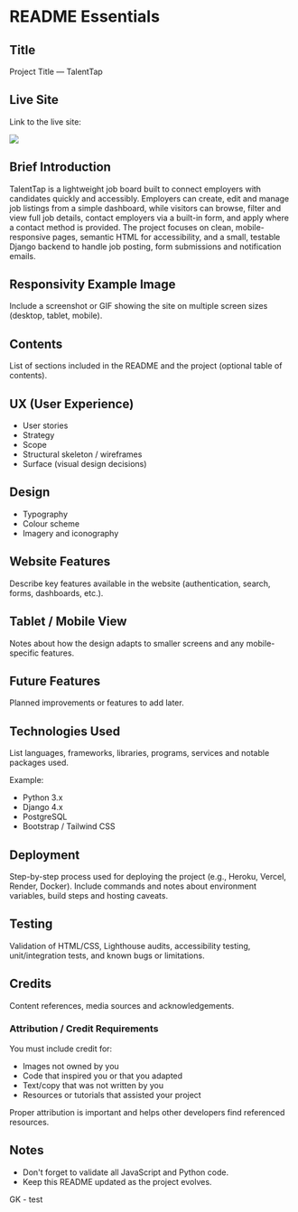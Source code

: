 # README Essentials

## Title

Project Title — TalentTap

## Live Site

Link to the live site:

![](https://github.com/kens-i/TalentTap/pull/3)

## Brief Introduction
TalentTap is a lightweight job board built to connect employers with candidates quickly and accessibly. Employers can create, edit and manage job listings from a simple dashboard, while visitors can browse, filter and view full job details, contact employers via a built-in form, and apply where a contact method is provided. The project focuses on clean, mobile-responsive pages, semantic HTML for accessibility, and a small, testable Django backend to handle job posting, form submissions and notification emails.

## Responsivity Example Image

Include a screenshot or GIF showing the site on multiple screen sizes (desktop, tablet, mobile).

## Contents

List of sections included in the README and the project (optional table of contents).

## UX (User Experience)

- User stories
- Strategy
- Scope
- Structural skeleton / wireframes
- Surface (visual design decisions)

## Design

- Typography
- Colour scheme
- Imagery and iconography

## Website Features

Describe key features available in the website (authentication, search, forms, dashboards, etc.).

## Tablet / Mobile View

Notes about how the design adapts to smaller screens and any mobile-specific features.

## Future Features

Planned improvements or features to add later.

## Technologies Used

List languages, frameworks, libraries, programs, services and notable packages used.

Example:

- Python 3.x
- Django 4.x
- PostgreSQL
- Bootstrap / Tailwind CSS

## Deployment

Step-by-step process used for deploying the project (e.g., Heroku, Vercel, Render, Docker). Include commands and notes about environment variables, build steps and hosting caveats.

## Testing

Validation of HTML/CSS, Lighthouse audits, accessibility testing, unit/integration tests, and known bugs or limitations.

## Credits

Content references, media sources and acknowledgements.

### Attribution / Credit Requirements

You must include credit for:

- Images not owned by you
- Code that inspired you or that you adapted
- Text/copy that was not written by you
- Resources or tutorials that assisted your project

Proper attribution is important and helps other developers find referenced resources.

## Notes

- Don't forget to validate all JavaScript and Python code.
- Keep this README updated as the project evolves.



GK - test 